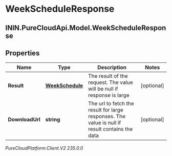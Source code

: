 # WeekScheduleResponse

## ININ.PureCloudApi.Model.WeekScheduleResponse

## Properties

|Name | Type | Description | Notes|
|------------ | ------------- | ------------- | -------------|
| **Result** | [**WeekSchedule**](WeekSchedule) | The result of the request. The value will be null if response is large | [optional] |
| **DownloadUrl** | **string** | The url to fetch the result for large responses. The value is null if result contains the data | [optional] |



_PureCloudPlatform.Client.V2 235.0.0_
